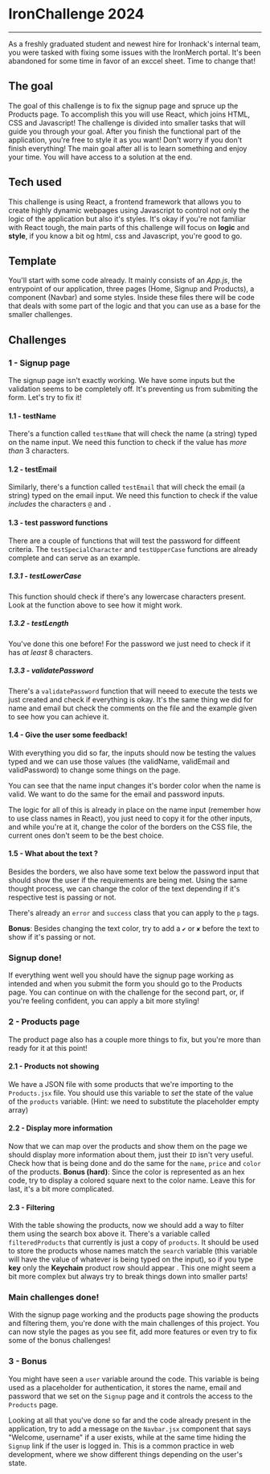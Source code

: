 # IronChallenge 2024

---

As a freshly graduated student and newest hire for Ironhack's internal team, you were tasked with fixing some issues with the IronMerch portal. It's been abandoned for some time in favor of an exccel sheet. Time to change that!

## The goal

The goal of this challenge is to fix the signup page and spruce up the Products page. To accomplish this you will use React, which joins HTML, CSS and Javascript!
The challenge is divided into smaller tasks that will guide you through your goal. After you finish the functional part of the application, you're free to style it as you want!
Don't worry if you don't finish everything! The main goal after all is to learn something and enjoy your time. You will have access to a solution at the end.

## Tech used

This challenge is using React, a frontend framework that allows you to create highly dynamic webpages using Javascript to control not only the logic of the application but also it's styles.
It's okay if you're not familiar with React tough, the main parts of this challenge will focus on **logic** and **style**, if you know a bit og html, css and Javascript, you're good to go.

## Template

You'll start with some code already. It mainly consists of an _App.js_, the entrypoint of our application, three pages (Home, Signup and Products), a component (Navbar) and some styles.
Inside these files there will be code that deals with some part of the logic and that you can use as a base for the smaller challenges.

## Challenges

### 1 - Signup page

The signup page isn't exactly working. We have some inputs but the validation seems to be completely off. It's preventing us from submiting the form. Let's try to fix it!

#### 1.1 - testName

There's a function called `testName` that will check the name (a string) typed on the name input. We need this function to check if the value has _more than_ 3 characters.

#### 1.2 - testEmail

Similarly, there's a function called `testEmail` that will check the email (a string) typed on the email input. We need this function to check if the value _includes_ the characters `@` and `.`

#### 1.3 - test password functions

There are a couple of functions that will test the password for diffeent criteria. The `testSpecialCharacter` and `testUpperCase` functions are already complete and can serve as an example.

##### 1.3.1 - testLowerCase

This function should check if there's any lowercase characters present. Look at the function above to see how it might work.

##### 1.3.2 - testLength

You've done this one before! For the password we just need to check if it has _at least_ 8 characters.

##### 1.3.3 - validatePassword

There's a `validatePassword` function that will neeed to execute the tests we just created and check if everything is okay. It's the same thing we did for name and email but check the comments on the file and the example given to see how you can achieve it.

#### 1.4 - Give the user some feedback!

With everything you did so far, the inputs should now be testing the values typed and we can use those values (the validName, validEmail and validPassword) to change some things on the page.

You can see that the name input changes it's border color when the name is valid. We want to do the same for the email and password inputs.

The logic for all of this is already in place on the name input (remember how to use class names in React), you just need to copy it for the other inputs, and while you're at it, change the color of the borders on the CSS file, the current ones don't seem to be the best choice.

#### 1.5 - What about the text ?

Besides the borders, we also have some text below the password input that should show the user if the requirements are being met. Using the same thought process, we can change the color of the text depending if it's respective test is passing or not.

There's already an `error` and `success` class that you can apply to the `p` tags.

**Bonus**: Besides changing the text color, try to add a `✔` or `✘` before the text to show if it's passing or not.

### Signup done!

If everything went well you should have the signup page working as intended and when you submit the form you should go to the Products page.
You can continue on with the challenge for the second part, or, if you're feeling confident, you can apply a bit more styling!

### 2 - Products page

The product page also has a couple more things to fix, but you're more than ready for it at this point!

#### 2.1 - Products not showing

We have a JSON file with some products that we're importing to the `Products.jsx` file. You should use this variable to _set_ the state of the value of the `products` variable. (Hint: we need to substitute the placeholder empty array)

#### 2.2 - Display more information

Now that we can map over the products and show them on the page we should display more information about them, just their `ID` isn't very useful. Check how that is being done and do the same for the `name`, `price` and `color` of the products.
**Bonus (hard)**: Since the color is represented as an hex code, try to display a colored square next to the color name. Leave this for last, it's a bit more complicated.

#### 2.3 - Filtering

With the table showing the products, now we should add a way to filter them using the search box above it.
There's a variable called `filteredProducts` that currently is just a copy of `products`. It should be used to store the products whose names match the `search` variable (this variable will have the value of whatever is being typed on the input), so if you type **key** only the **Keychain** product row should appear . This one might seem a bit more complex but always try to break things down into smaller parts!

### Main challenges done!

With the signup page working and the products page showing the products and filtering them, you're done with the main challenges of this project. You can now style the pages as you see fit, add more features or even try to fix some of the bonus challenges!

### 3 - Bonus

You might have seen a `user` variable around the code. This variable is being used as a placeholder for authentication, it stores the name, email and password that we set on the `Signup` page and it controls the access to the `Products` page.

Looking at all that you've done so far and the code already present in the application, try to add a message on the `Navbar.jsx` component that says "Welcome, username" if a user exists, while at the same time hiding the `Signup` link if the user is logged in.
This is a common practice in web development, where we show different things depending on the user's state.
